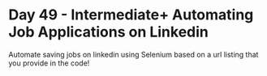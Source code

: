 # Day 49 - Intermediate+ Automating Job Applications on Linkedin


Automate saving jobs on linkedin using Selenium based on a url listing
that you provide in the code!



